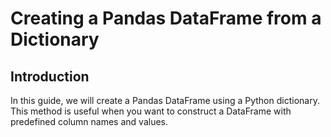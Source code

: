 # Creating a Pandas DataFrame from a Dictionary

## Introduction

In this guide, we will create a Pandas DataFrame using a Python dictionary. This method is useful when you want to construct a DataFrame with predefined column names and values.
